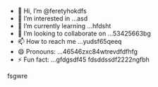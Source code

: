 - 👋 Hi, I’m @feretyhokdfs
- 👀 I’m interested in ...asd
- 🌱 I’m currently learning ...hfdsht
- 💞️ I’m looking to collaborate on ...53425663bg
- 📫 How to reach me ...yudsf65qeeq
- 😄 Pronouns: ...46546zxc84wtrevdfdfhfg
- ⚡ Fun fact: ...gfdgsdf45
  fdsddssdf2222ngfbh
<!---sffsd,u,xcv25bgffg
feretyhok/feretyhok is a ✨ special ✨ repositorвіаy because its `READM4E.md` (th65365is file) appearwws on your GitHub profile.
You can click the Preview link to take a look at your changes.sdfsf
--->fsgwre
